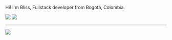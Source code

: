 <p>Hi! I'm Bliss, Fullstack developer from Bogotá, Colombia.</p>
<img src="https://dcbadge.limes.pink/api/shield/1009281424177778699?style=social"/>
<img src="https://dcbadge.limes.pink/api/server/https://discord.gg/RHePucN4e9?theme=discord"/>
<hr>
<img src="./assets/giphy.gif"/>
